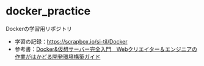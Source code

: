 # docker_practice
Dockerの学習用リポジトリ

- 学習の記録：https://scrapbox.io/si-til/Docker
- 参考書：[Docker&仮想サーバー完全入門　Webクリエイター＆エンジニアの作業がはかどる開発環境構築ガイド](https://www.amazon.co.jp/Docker-%E4%BB%AE%E6%83%B3%E3%82%B5%E3%83%BC%E3%83%90%E3%83%BC%E5%AE%8C%E5%85%A8%E5%85%A5%E9%96%80-Web%E3%82%AF%E3%83%AA%E3%82%A8%E3%82%A4%E3%82%BF%E3%83%BC%EF%BC%86%E3%82%A8%E3%83%B3%E3%82%B8%E3%83%8B%E3%82%A2%E3%81%AE%E4%BD%9C%E6%A5%AD%E3%81%8C%E3%81%AF%E3%81%8B%E3%81%A9%E3%82%8B%E9%96%8B%E7%99%BA%E7%92%B0%E5%A2%83%E6%A7%8B%E7%AF%89%E3%82%AC%E3%82%A4%E3%83%89-%E3%83%AA%E3%83%96%E3%83%AD%E3%83%AF%E3%83%BC%E3%82%AF%E3%82%B9-ebook/dp/B0BF9C3FJX/ref=tmm_kin_swatch_0?_encoding=UTF8&qid=&sr=Docker&%E4%BB%AE%E6%83%B3%E3%82%B5%E3%83%BC%E3%83%90%E3%83%BC%E5%AE%8C%E5%85%A8%E5%85%A5%E9%96%80)
